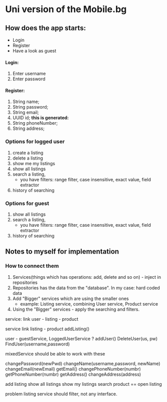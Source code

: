 # Uni version of the Mobile.bg

## How does the app starts:

- Login
- Register
- Have a look as guest

#### Login:
1. Enter username
2. Enter password

#### Register:
1. String name;
2. String password;
3. String email;
4. UUID id; **this is generated:**
5. String phoneNumber;
6. String address;

### Options for logged user
1. create a listing
2. delete a listing
3. show me my listings
4. show all listings
5. search a listing,
   - you have filters: range filter, case insensitive, exact value, field extractor
6. history of searching

### Options for guest
1. show all listings
2. search a listing,
   - you have filters: range filter, case insensitive, exact value, field extractor
3. history of searching


## Notes to myself for implementation

### How to connect them
1. Services(things which has operations: add, delete and so on) - inject in repositories
2. Repositories has the data from the "database". In my case: hard coded data
3. Add "Bigger" services which are using the smaller ones
   - example: Listing service, combining User service, Product service
4. Using the "Bigger" services - apply the searching and filters.

service:
link user - listing - product

service 
link listing - product
addListing()



user - guestService, LoggedUserService ?
addUser()
DeleteUser(us, pw)
FindUser(username,password)

mixedService should be able to work with these

changePassword(newPwd)
changeName(username,password, newName)
changeEmail(newEmail)
getEmail()
changePhoneNumber(numbr)
getPhoneNumber(numbr)
getAddress()
changeAddress(address)

add listing
show all listings
show my listings
search product == open listing

problem listing service should filter, not any interface.




